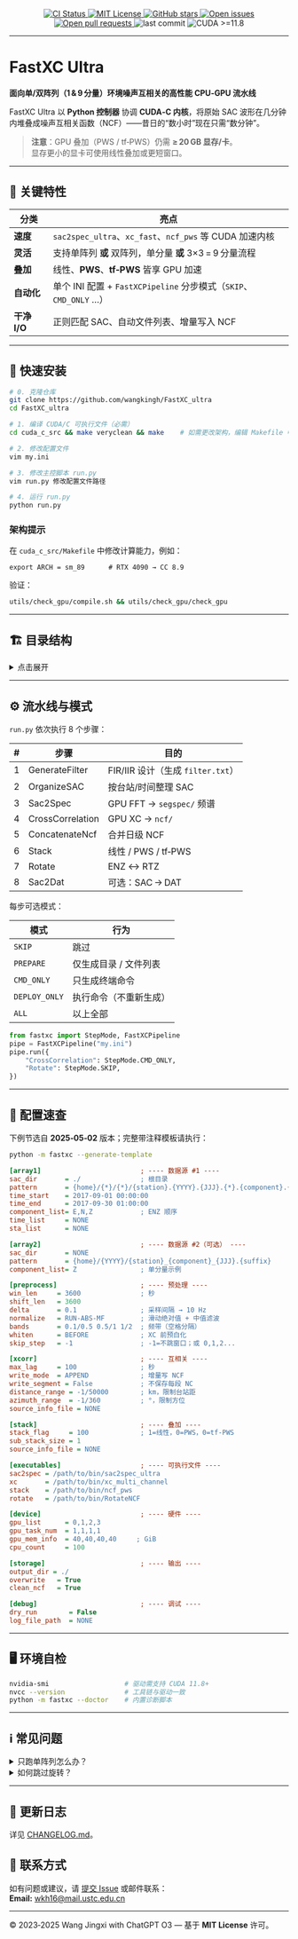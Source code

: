 <p align="center">
  <a href="https://github.com/wangkingh/FastXC_ultra/actions">
    <img src="https://img.shields.io/github/actions/workflow/status/wangkingh/FastXC_ultra/ci.yml?branch=main&label=CI&logo=github" alt="CI Status">
  </a>
  <a href="LICENSE">
    <img src="https://img.shields.io/github/license/wangkingh/FastXC_ultra?color=blue&logo=open-source-initiative" alt="MIT License">
  </a>
  <a href="https://github.com/wangkingh/FastXC_ultra/stargazers">
    <img src="https://img.shields.io/github/stars/wangkingh/FastXC_ultra?style=social" alt="GitHub stars">
  </a>
  <a href="https://github.com/wangkingh/FastXC_ultra/issues">
    <img src="https://img.shields.io/github/issues/wangkingh/FastXC_ultra?logo=github" alt="Open issues">
  </a>
  <a href="https://github.com/wangkingh/FastXC_ultra/pulls">
    <img src="https://img.shields.io/github/issues-pr/wangkingh/FastXC_ultra?logo=github" alt="Open pull requests">
  </a>
  <img src="https://img.shields.io/github/last-commit/wangkingh/FastXC_ultra?logo=git" alt="last commit">
  <img src="https://img.shields.io/badge/CUDA-11.8%2B-green?logo=nvidia" alt="CUDA >=11.8">
</p>

<!-- 切换语言 / Switch language: [English](README.md) -->

---

# FastXC Ultra
**面向单/双阵列（1 & 9 分量）环境噪声互相关的高性能 CPU‑GPU 流水线**  

FastXC Ultra 以 **Python 控制器** 协调 **CUDA‑C 内核**，将原始 SAC 波形在几分钟内堆叠成噪声互相关函数（NCF）——昔日的“数小时”现在只需“数分钟”。

> **注意**：GPU 叠加（PWS / tf‑PWS）仍需 **≥ 20 GB 显存/卡**。  
> 显存更小的显卡可使用线性叠加或更短窗口。

---

## 🚩 关键特性
| 分类 | 亮点 |
|------|------|
| **速度** | `sac2spec_ultra`、`xc_fast`、`ncf_pws` 等 CUDA 加速内核 |
| **灵活** | 支持单阵列 **或** 双阵列，单分量 **或** 3×3 = 9 分量流程 |
| **叠加** | 线性、**PWS**、**tf‑PWS** 皆享 GPU 加速 |
| **自动化** | 单个 INI 配置 + `FastXCPipeline` 分步模式（`SKIP`、`CMD_ONLY` …） |
| **干净 I/O** | 正则匹配 SAC、自动文件列表、增量写入 NCF |

---

## 🌱 快速安装
```bash
# 0. 克隆仓库
git clone https://github.com/wangkingh/FastXC_ultra
cd FastXC_ultra

# 1. 编译 CUDA/C 可执行文件（必需）
cd cuda_c_src && make veryclean && make    # 如需更改架构，编辑 Makefile 中 ARCH

# 2. 修改配置文件
vim my.ini

# 3. 修改主控脚本 run.py
vim run.py 修改配置文件路径

# 4. 运行 run.py
python run.py
```

### 架构提示
在 `cuda_c_src/Makefile` 中修改计算能力，例如：
```make
export ARCH = sm_89      # RTX 4090 → CC 8.9
```
验证：
```bash
utils/check_gpu/compile.sh && utils/check_gpu/check_gpu
```

---

## 🏗 目录结构
<details>
<summary>点击展开</summary>

```text
cuda_c_src/          CUDA 内核 + Makefile
  ├─ sac2spec_ultra/   SAC → 频谱
  ├─ xc/               频谱 × 频谱
  ├─ ncf_pws/          PWS / tf‑PWS 叠加
  ├─ rotate/           ENZ ↔ RTZ 旋转
  └─ Makefile
fastxc/              Python 调度器
  ├─ cmd_generator/
  ├─ cmd_deployer/
  ├─ list_generator/
  └─ utils/
bin/                 编译后可执行文件
utils/               GPU 检测、绘图脚本等
config/              示例 *.ini
run.py               最小启动器
```
</details>

---

## ⚙️ 流水线与模式
`run.py` 依次执行 8 个步骤：

| # | 步骤 | 目的 |
|---|------|------|
| 1 | GenerateFilter     | FIR/IIR 设计（生成 `filter.txt`）        |
| 2 | OrganizeSAC        | 按台站/时间整理 SAC                      |
| 3 | Sac2Spec           | GPU FFT → `segspec/` 频谱               |
| 4 | CrossCorrelation   | GPU XC → `ncf/`                         |
| 5 | ConcatenateNcf     | 合并日级 NCF                            |
| 6 | Stack              | 线性 / PWS / tf‑PWS                     |
| 7 | Rotate             | ENZ ↔ RTZ                               |
| 8 | Sac2Dat            | 可选：SAC → DAT                         |

每步可选模式：

| 模式 | 行为 |
|------|------|
| `SKIP`        | 跳过 |
| `PREPARE`     | 仅生成目录 / 文件列表 |
| `CMD_ONLY`    | 只生成终端命令 |
| `DEPLOY_ONLY` | 执行命令（不重新生成） |
| `ALL`         | 以上全部 |

```python
from fastxc import StepMode, FastXCPipeline
pipe = FastXCPipeline("my.ini")
pipe.run({
    "CrossCorrelation": StepMode.CMD_ONLY,
    "Rotate": StepMode.SKIP,
})
```

---

## 📝 配置速查
下例节选自 **2025‑05‑02** 版本；完整带注释模板请执行：
```bash
python -m fastxc --generate-template
```

```ini
[array1]                         ; ---- 数据源 #1 ----
sac_dir       = ./               ; 根目录
pattern       = {home}/{*}/{*}/{station}.{YYYY}.{JJJ}.{*}.{component}.{suffix}
time_start    = 2017-09-01 00:00:00
time_end      = 2017-09-30 01:00:00
component_list= E,N,Z            ; ENZ 顺序
time_list     = NONE
sta_list      = NONE

[array2]                         ; ---- 数据源 #2（可选） ----
sac_dir       = NONE
pattern       = {home}/{YYYY}/{station}_{component}_{JJJ}.{suffix}
component_list= Z                ; 单分量示例

[preprocess]                     ; ---- 预处理 ----
win_len     = 3600               ; 秒
shift_len   = 3600
delta       = 0.1                ; 采样间隔 → 10 Hz
normalize   = RUN-ABS-MF         ; 滑动绝对值 + 中值滤波
bands       = 0.1/0.5 0.5/1 1/2  ; 频带（空格分隔）
whiten      = BEFORE             ; XC 前预白化
skip_step   = -1                 ; -1=不跳窗口；或 0,1,2...

[xcorr]                          ; ---- 互相关 ----
max_lag     = 100                ; 秒
write_mode  = APPEND             ; 增量写 NCF
write_segment = False            ; 不保存每段 NC
distance_range = -1/50000        ; km，限制台站距
azimuth_range  = -1/360          ; °，限制方位
source_info_file = NONE

[stack]                          ; ---- 叠加 ----
stack_flag     = 100             ; 1=线性，0=PWS，0=tf‑PWS
sub_stack_size = 1
source_info_file = NONE

[executables]                    ; ---- 可执行文件 ----
sac2spec = /path/to/bin/sac2spec_ultra
xc       = /path/to/bin/xc_multi_channel
stack    = /path/to/bin/ncf_pws
rotate   = /path/to/bin/RotateNCF

[device]                         ; ---- 硬件 ----
gpu_list      = 0,1,2,3
gpu_task_num  = 1,1,1,1
gpu_mem_info  = 40,40,40,40     ; GiB
cpu_count     = 100

[storage]                        ; ---- 输出 ----
output_dir = ./
overwrite   = True
clean_ncf   = True

[debug]                          ; ---- 调试 ----
dry_run        = False
log_file_path  = NONE
```

---

## 🖥 环境自检
```bash
nvidia-smi                   # 驱动需支持 CUDA 11.8+
nvcc --version               # 工具链与驱动一致
python -m fastxc --doctor    # 内置诊断脚本
```

---

## ℹ️ 常见问题
<details><summary>只跑单阵列怎么办？</summary>

将 `[array2].sac_dir = NONE` 即可自动切换为单阵列模式。
</details>

<details><summary>如何跳过旋转？</summary>

可省略 `[rotate]` 小节，或运行时指定：
```python
pipe.run({"Rotate": StepMode.SKIP})
```
</details>

---

## 📒 更新日志
详见 [CHANGELOG.md](CHANGELOG.md)。

## 📧 联系方式
如有问题或建议，请 [提交 Issue](https://github.com/wangkingh/FastXC_ultra/issues) 或邮件联系：  
**Email:** <wkh16@mail.ustc.edu.cn>

---

© 2023‑2025 Wang Jingxi with ChatGPT O3 — 基于 **MIT License** 许可。
